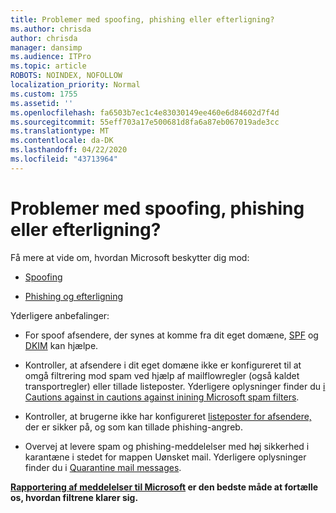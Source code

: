 ```yaml
---
title: Problemer med spoofing, phishing eller efterligning?
ms.author: chrisda
author: chrisda
manager: dansimp
ms.audience: ITPro
ms.topic: article
ROBOTS: NOINDEX, NOFOLLOW
localization_priority: Normal
ms.custom: 1755
ms.assetid: ''
ms.openlocfilehash: fa6503b7ec1c4e83030149ee460e6d84602d7f4d
ms.sourcegitcommit: 55eff703a17e500681d8fa6a87eb067019ade3cc
ms.translationtype: MT
ms.contentlocale: da-DK
ms.lasthandoff: 04/22/2020
ms.locfileid: "43713964"
---
```

# <a name="issues-with-spoofing-phishing-or-impersonation"></a>Problemer med spoofing, phishing eller efterligning?

Få mere at vide om, hvordan Microsoft beskytter dig mod:

- [Spoofing](https://docs.microsoft.com/office365/securitycompliance/anti-spoofing-protection)

- [Phishing og efterligning](https://docs.microsoft.com/office365/securitycompliance/atp-anti-phishing)

Yderligere anbefalinger:

- For spoof afsendere, der synes at komme fra dit eget domæne, [SPF](https://docs.microsoft.com/office365/securitycompliance/set-up-spf-in-office-365-to-help-prevent-spoofing) og [DKIM](https://docs.microsoft.com/office365/securitycompliance/use-dkim-to-validate-outbound-email) kan hjælpe.

- Kontroller, at afsendere i dit eget domæne ikke er konfigureret til at omgå filtrering mod spam ved hjælp af mailflowregler (også kaldet transportregler) eller tillade listeposter. Yderligere oplysninger finder du [i Cautions against in cautions against inining Microsoft spam filters](https://docs.microsoft.com/exchange/troubleshoot/antispam/cautions-against-bypassing-spam-filters).

- Kontroller, at brugerne ikke har konfigureret [listeposter for afsendere,](https://support.office.com/article/BE1BAEA0-BEAB-4A30-B968-9004332336CE) der er sikker på, og som kan tillade phishing-angreb.

- Overvej at levere spam og phishing-meddelelser med høj sikkerhed i karantæne i stedet for mappen Uønsket mail. Yderligere oplysninger finder du i [Quarantine mail messages](https://docs.microsoft.com/office365/securitycompliance/quarantine-email-messages).

**[Rapportering af meddelelser til Microsoft](https://support.office.com/article/b5caa9f1-cdf3-4443-af8c-ff724ea719d2) er den bedste måde at fortælle os, hvordan filtrene klarer sig.**
